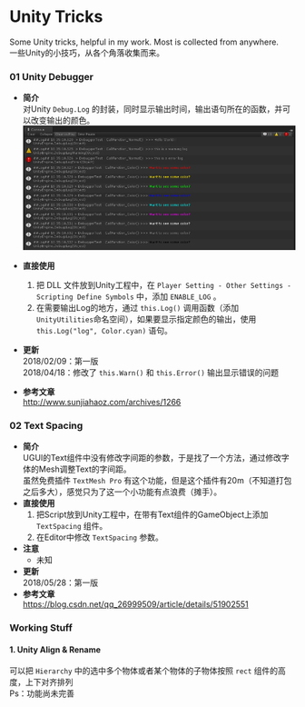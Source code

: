 # Unity Tricks

Some Unity tricks, helpful in my work. Most is collected from anywhere.  
一些Unity的小技巧，从各个角落收集而来。

### 01 Unity Debugger
* **简介**  
对Unity `Debug.Log` 的封装，同时显示输出时间，输出语句所在的函数，并可以改变输出的颜色。  
![不是说要把Console做得如此花哨啦，但是有的时候还是蛮有用的...](ReferImage/01_ConsoleLog.PNG)

* **直接使用**  
    1. 把 DLL 文件放到Unity工程中，在 `Player Setting - Other Settings - Scripting Define Symbols` 中，添加 `ENABLE_LOG` 。
    2. 在需要输出Log的地方，通过 `this.Log()` 调用函数（添加`UnityUtilities`命名空间），如果要显示指定颜色的输出，使用 `this.Log("log", Color.cyan)` 语句。
* **更新**  
2018/02/09：第一版  
2018/04/18：修改了 `this.Warn()` 和 `this.Error()` 输出显示错误的问题  
* **参考文章**  
http://www.sunjiahaoz.com/archives/1266

### 02 Text Spacing
* **简介**  
UGUI的Text组件中没有修改字间距的参数，于是找了一个方法，通过修改字体的Mesh调整Text的字间距。  
虽然免费插件 `TextMesh Pro` 有这个功能，但是这个插件有20m（不知道打包之后多大），感觉只为了这一个小功能有点浪费（摊手）。
* **直接使用**  
    1. 把Script放到Unity工程中，在带有Text组件的GameObject上添加 `TextSpacing` 组件。
    2. 在Editor中修改 `TextSpacing` 参数。
* **注意**  
    * 未知
* **更新**  
2018/05/28：第一版 
* **参考文章**  
https://blog.csdn.net/qq_26999509/article/details/51902551

### Working Stuff
#### 1. Unity Align & Rename 
可以把 `Hierarchy` 中的选中多个物体或者某个物体的子物体按照 `rect` 组件的高度，上下对齐排列  
Ps：功能尚未完善

